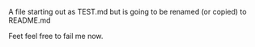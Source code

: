 A file starting out as TEST.md but is going to be renamed (or copied) to README.md

Feet feel free to fail me now.
